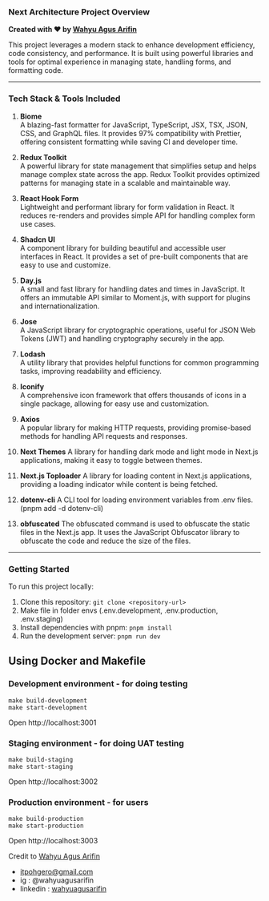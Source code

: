 ### Next Architecture Project Overview

**Created with ❤️ by [Wahyu Agus Arifin](https://github.com/itpohgero)**

This project leverages a modern stack to enhance development efficiency, code consistency, and performance. It is built using powerful libraries and tools for optimal experience in managing state, handling forms, and formatting code.

---

### Tech Stack & Tools Included

1. **Biome**  
   A blazing-fast formatter for JavaScript, TypeScript, JSX, TSX, JSON, CSS, and GraphQL files. It provides 97% compatibility with Prettier, offering consistent formatting while saving CI and developer time.

2. **Redux Toolkit**  
   A powerful library for state management that simplifies setup and helps manage complex state across the app. Redux Toolkit provides optimized patterns for managing state in a scalable and maintainable way.

3. **React Hook Form**  
   Lightweight and performant library for form validation in React. It reduces re-renders and provides simple API for handling complex form use cases.

4. **Shadcn UI**  
   A component library for building beautiful and accessible user interfaces in React. It provides a set of pre-built components that are easy to use and customize. 

5. **Day.js**  
   A small and fast library for handling dates and times in JavaScript. It offers an immutable API similar to Moment.js, with support for plugins and internationalization.

6. **Jose**  
   A JavaScript library for cryptographic operations, useful for JSON Web Tokens (JWT) and handling cryptography securely in the app.

7. **Lodash**  
   A utility library that provides helpful functions for common programming tasks, improving readability and efficiency.

8. **Iconify**  
   A comprehensive icon framework that offers thousands of icons in a single package, allowing for easy use and customization.

9. **Axios**  
   A popular library for making HTTP requests, providing promise-based methods for handling API requests and responses.

10. **Next Themes**
   A library for handling dark mode and light mode in Next.js applications, making it easy to toggle between themes.

11. **Next.js Toploader**
   A library for loading content in Next.js applications, providing a loading indicator while content is being fetched.

12. **dotenv-cli**
   A CLI tool for loading environment variables from .env files. (pnpm add -d dotenv-cli)

13. **obfuscated**
   The obfuscated command is used to obfuscate the static files in the Next.js app. It uses the JavaScript Obfuscator library to obfuscate the code and reduce the size of the files.
   
---

### Getting Started

To run this project locally:

1. Clone this repository: ```git clone <repository-url>```
2. Make file in folder envs (.env.development, .env.production, .env.staging)
2. Install dependencies with pnpm: ```pnpm install```
3. Run the development server: ```pnpm run dev```


## Using Docker and Makefile

### Development environment - for doing testing

```
make build-development
make start-development
```

Open http://localhost:3001

### Staging environment - for doing UAT testing

```
make build-staging
make start-staging
```

Open http://localhost:3002

### Production environment - for users

```
make build-production
make start-production
```

Open http://localhost:3003


Credit to [Wahyu Agus Arifin](https://github.com/itpohgero)
- itpohgero@gmail.com
- ig : @wahyuagusarifin
- linkedin : [wahyuagusarifin](https://id.linkedin.com/in/wahyu-agus-arifin-8a6992215)